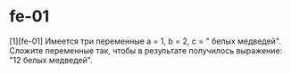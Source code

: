# fe-01

[1][fe-01] Имеется три переменные 
a = 1, 
b = 2, 
c = " белых медведей". 
Сложите переменные так, чтобы в результате получилось выражение: "12 белых медведей".

